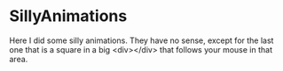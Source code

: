 # SillyAnimations
Here I did some silly animations. They have no sense, except for the last one that is a square in a big &lt;div>&lt;/div> that follows your mouse in that area.
